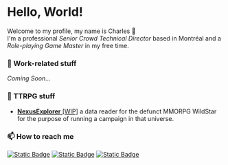 # Hello, World!
Welcome to my profile, my name is Charles 👋<br>
I'm a professional <i>Senior Crowd Technical Director</i> based in Montréal and a <i>Role-playing Game Master</i> in my free time.

### 💼 Work-related stuff
<i>Coming Soon...</i>

### 🎲 TTRPG stuff
- [<b>NexusExplorer</b> [WIP]](https://github.com/charles-masse/NexusExplorer) a data reader for the defunct MMORPG WildStar for the purpose of running a campaign in that universe.

### 📫 How to reach me
<a href="https://www.linkedin.com/in/charles-masse" target="_blank" rel="noopener noreferrer"><img alt="Static Badge" src="https://img.shields.io/badge/in-LinkedIn-test?style=plastic&labelColor=%230a66c2&color=%23FFFFFF"></a>
<a href="https://charles-masse.itch.io" target="_blank" rel="noopener noreferrer"><img alt="Static Badge" src="https://img.shields.io/badge/-itch.io-test?style=plastic&logo=itchdotio&labelColor=%23111111&color=%231b1b1b"></a>
<a href="https://discordapp.com/users/701231102429233182" target="_blank" rel="noopener noreferrer"><img alt="Static Badge" src="https://img.shields.io/badge/Discord-%20?style=plastic&logo=discord&color=%232f3136"></a>
